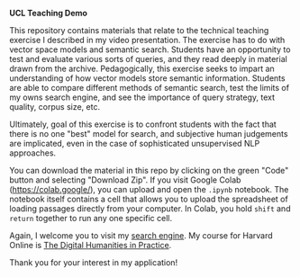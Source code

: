 **UCL Teaching Demo**

This repository contains materials that relate to the technical teaching exercise I described in my video presentation. The exercise has to do with vector space models and semantic search. Students have an opportunity to test and evaluate various sorts of queries, and they read deeply in material drawn from the archive. Pedagogically, this exercise seeks to impart an understanding of how vector models store semantic information. Students are able to compare different methods of semantic search, test the limits of my owns search engine, and see the importance of query strategy, text quality, corpus size, etc.  

Ultimately, goal of this exercise is to confront students with the fact that there is no one "best" model for search, and subjective human judgements are implicated, even in the case of sophisticated unsupervised NLP approaches.

You can download the material in this repo by clicking on the green "Code" button and selecting "Download Zip". If you visit Google Colab (https://colab.google/), you can upload and open the `.ipynb` notebook. The notebook itself contains a cell that allows you to upload the spreadsheet of loading passages directly from your computer. In Colab, you hold `shift` and `return` together to run any one specific cell.

Again, I welcome you to visit my [search engine](https://conceptsearch.fas.harvard.edu/).
My course for Harvard Online is [The Digital Humanities in Practice](https://pll.harvard.edu/course/digital-humanities-practice-research-questions-results).

Thank you for your interest in my application!
